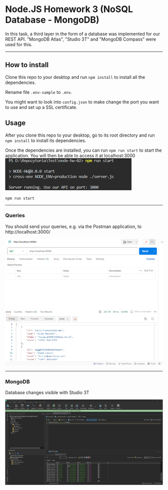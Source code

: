# Node.JS Homework 3 (NoSQL Database - MongoDB)


In this task, a third layer in the form of a database was implemented for our REST API. "MongoDB Atlas", "Studio 3T" and "MongoDB Compass" were used for this.

---


## How to install

Clone this repo to your desktop and run `npm install` to install all the dependencies.

Rename file `.env-sample` to `.env`.

You might want to look into `config.json` to make change the port you want to use and set up a SSL certificate.


## Usage
After you clone this repo to your desktop, go to its root directory and run `npm install` to install its dependencies.

Once the dependencies are installed, you can run  `npm run start` to start the application. You will then be able to access it at localhost:3000
![Start](./models//images/run.png)
```shell
npm run start 
```
--------------- 
### Queries

You should send your queries, e.g. via the Postman application, to http://localhost:3000/

![GET](./models//images/get.PNG)


--------------- 
### MongoDB

Database changes visible with Studio 3T

![Studio3T](./models//images/Studio3T.png)


